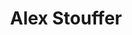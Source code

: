 ---
title: Alex Stouffer
bio: |
  Alex Stouffer-DeBord is a Web Designer/Developer tuned toward helping musicians sell online services with perfect pitch. He also helps people with selling and shipping their gear on Reverb. A devoted family man & NFT Fanboy.
avatar: /images/stouffer.jpg
featured: true
---